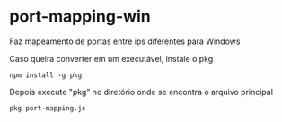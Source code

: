 # port-mapping-win

Faz mapeamento de portas entre ips diferentes para Windows

Caso queira converter em um executável, instale o pkg

```
npm install -g pkg
```

Depois execute "pkg" no diretório onde se encontra o arquivo principal

```
pkg port-mapping.js
```

